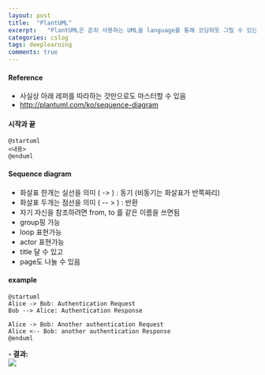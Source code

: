 ```yaml
---
layout: post
title:  "PlantUML"
excerpt:   "PlantUML은 흔히 사용하는 UML을 language를 통해 코딩하듯 그릴 수 있는걸 의미한다. 이번에 프로젝트를하면서 처음 사용해보게되었는데 생각보다 진짜 와.. 너무 편해서 이 기회에 한번 정리하고자한다."
categories: cslog
tags: deeplearning
comments: true
---
```



#### Reference
- 사실상 아래 레퍼를 따라하는 것만으로도 마스터할 수 있음
- http://plantuml.com/ko/sequence-diagram


#### 시작과 끝
```
@startuml
<내용>
@enduml
```

#### Sequence diagram
- 화살표 한개는 실선을 의미 ( -> ) : 동기 (비동기는 화살표가 반쪽짜리)
- 화살표 두개는 점선을 의미 ( -- > ) : 반환
- 자기 자신을 참조하려면 from, to 를 같은 이름을 쓰면됨
- group핑 가능
- loop 표현가능
- actor 표현가능
- title 달 수 있고
- page도 나눌 수 있음


#### example


```
@startuml
Alice -> Bob: Authentication Request
Bob --> Alice: Authentication Response

Alice -> Bob: Another authentication Request
Alice <-- Bob: another authentication Response
@enduml
```
**- 결과:**   
![](https://eagle705.github.io/_posts/assets/markdown-img-paste-20190319101130516.png)
